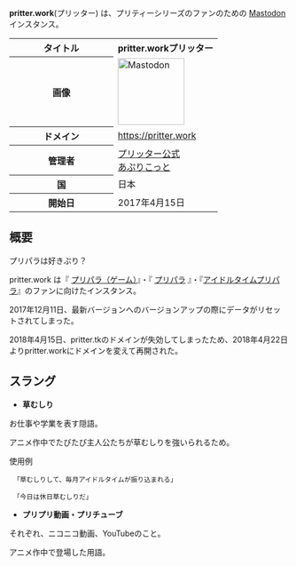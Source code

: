 <div>

**pritter.work**(プリッター) は、プリティーシリーズのファンのための [Mastodon](/Mastodon "Mastodon") インスタンス。  

<table>
<colgroup>
<col style="width: 50%" />
<col style="width: 50%" />
</colgroup>
<tbody>
<tr class="header">
<th>タイトル</th>
<th><span>pritter.work</span>プリッター</th>
</tr>

<tr class="odd">
<th>画像</th>
<td><a href="/%E3%83%95%E3%82%A1%E3%82%A4%E3%83%AB:Mastodon_logo.png" title="Mastodon"><img src="/images/thumb/0/00/Mastodon_logo.png/120px-Mastodon_logo.png" srcset="/images/thumb/0/00/Mastodon_logo.png/180px-Mastodon_logo.png 1.5x, /images/0/00/Mastodon_logo.png 2x" width="120" height="120" alt="Mastodon" /></a></td>
</tr>
<tr class="even">
<th scope="row">ドメイン</th>
<td><a href="https://pritter.work" rel="nofollow">https://pritter.work</a></td>
</tr>
<tr class="odd">
<th scope="row">管理者</th>
<td><a href="https://pritter.work/@pritter_official" rel="nofollow">プリッター公式</a><br />
<a href="https://twitter.com/j_apricot_field" rel="nofollow">あぷりこっと</a></td>
</tr>
<tr class="even">
<th scope="row">国</th>
<td>日本</td>
</tr>
<tr class="odd">
<th scope="row">開始日</th>
<td>2017年4月15日</td>
</tr>
</tbody>
</table>

## 概要

プリパラは好きぷり？

pritter.work は『 [プリパラ（ゲーム）](https://ja.wikipedia.org/wiki/%E3%83%97%E3%83%AA%E3%83%91%E3%83%A9 "w:プリパラ")』・『 [プリパラ](https://ja.wikipedia.org/wiki/%E3%83%97%E3%83%AA%E3%83%91%E3%83%A9_(%E3%82%A2%E3%83%8B%E3%83%A1) "w:プリパラ (アニメ)") 』・『[アイドルタイムプリパラ](https://ja.wikipedia.org/wiki/%E3%82%A2%E3%82%A4%E3%83%89%E3%83%AB%E3%82%BF%E3%82%A4%E3%83%A0%E3%83%97%E3%83%AA%E3%83%91%E3%83%A9 "w:アイドルタイムプリパラ")』のファンに向けたインスタンス。

  
2017年12月11日、最新バージョンへのバージョンアップの際にデータがリセットされてしまった。

2018年4月15日、pritter.tkのドメインが失効してしまったため、2018年4月22日よりpritter.workにドメインを変えて再開された。

## スラング

-   **草むしり**

お仕事や学業を表す隠語。

アニメ作中でたびたび主人公たちが草むしりを強いられるため。

使用例  

     「草むしりして、毎月アイドルタイムが振り込まれる」

     「今日は休日草むしりだ」

-   **プリプリ動画・プリチューブ**

それぞれ、ニコニコ動画、YouTubeのこと。

アニメ作中で登場した用語。

</div>
